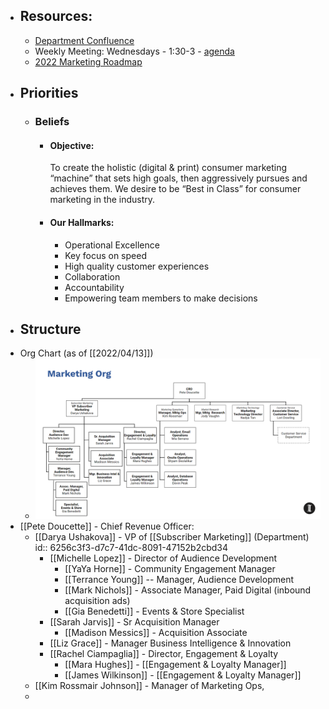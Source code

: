 - ## Resources:
	- [Department Confluence](https://inquirer.atlassian.net/wiki/spaces/MAR/overview)
	- Weekly Meeting: Wednesdays - 1:30-3 - [agenda](https://docs.google.com/spreadsheets/d/1p37DccIHJMS97JWD1EtGGNQ29kEDkwS4Ih_kuCt-eBY/edit#gid=0)
	- [2022 Marketing Roadmap](https://docs.google.com/spreadsheets/d/1d6Cn8yTeTRiPb5lOHTmlFAKyK9L0iiETBhPe5o4F0Bs/edit#gid=1383755865)
- ## Priorities
	- ### Beliefs
		- #### Objective:  
		  To create the holistic (digital & print) consumer marketing “machine” that sets high goals, then aggressively pursues and achieves them. We desire to be “Best in Class” for consumer marketing in the industry.
		- #### Our Hallmarks:
			- Operational Excellence
			- Key focus on speed
			- High quality customer experiences
			- Collaboration
			- Accountability
			- Empowering team members to make decisions
- ## Structure
- Org Chart (as of [[2022/04/13]])
	- ![image.png](../../assets/image_1649853833460_0.png)
- [[Pete Doucette]] - Chief Revenue Officer:
	- [[Darya Ushakova]] - VP of [[Subscriber Marketing]] (Department)
	  id:: 6256c3f3-d7c7-41dc-8091-47152b2cbd34
		- [[Michelle Lopez]] - Director of Audience Development
			- [[YaYa Horne]] - Community Engagement Manager
			- [[Terrance Young]] -- Manager, Audience Development
			- [[Mark Nichols]] - Associate Manager, Paid Digital (inbound acquisition ads)
			- [[Gia Benedetti]] - Events & Store Specialist
		- [[Sarah Jarvis]] - Sr Acquisition Manager
			- [[Madison Messics]] - Acquisition Associate
		- [[Liz Grace]] - Manager Business Intelligence & Innovation
		- [[Rachel Ciampaglia]] - Director, Engagement & Loyalty
			- [[Mara Hughes]] - [[Engagement & Loyalty Manager]]
			- [[James Wilkinson]] - [[Engagement & Loyalty Manager]]
	- [[Kim Rossmair Johnson]] - Manager of Marketing Ops,
	-